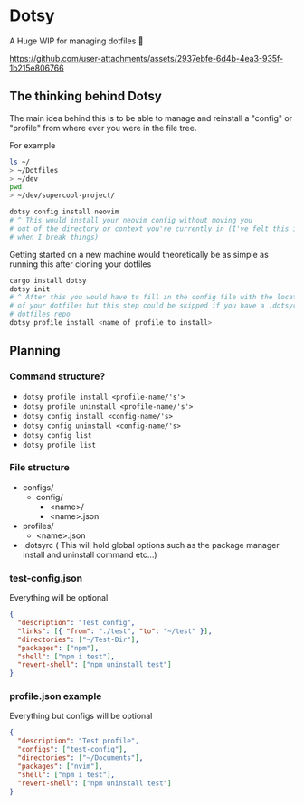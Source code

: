 # Dotsy

A Huge WIP for managing dotfiles 🧪

https://github.com/user-attachments/assets/2937ebfe-6d4b-4ea3-935f-1b215e806766

## The thinking behind Dotsy

The main idea behind this is to be able to manage and reinstall a "config" or "profile"
from where ever you were in the file tree. 

For example
```sh
ls ~/
> ~/Dotfiles
> ~/dev
pwd
> ~/dev/supercool-project/

dotsy config install neovim
# ^ This would install your neovim config without moving you
# out of the directory or context you're currently in (I've felt this is useful
# when I break things)
```

Getting started on a new machine would theoretically be as simple as running
this after cloning your dotfiles

```sh
cargo install dotsy
dotsy init
# ^ After this you would have to fill in the config file with the location
# of your dotfiles but this step could be skipped if you have a .dotsyrc in your
# dotfiles repo
dotsy profile install <name of profile to install>
```

## Planning

### Command structure?

- `dotsy profile install <profile-name/'s'>`
- `dotsy profile uninstall <profile-name/'s'>`
- `dotsy config install <config-name/'s>`
- `dotsy config uninstall <config-name/'s>`
- `dotsy config list`
- `dotsy profile list`

### File structure

- configs/
  - config/
    - \<name\>/
    - \<name\>.json
- profiles/
  - \<name\>.json
- .dotsyrc ( This will hold global options such as the package manager install
  and uninstall command etc...)

### test-config.json

Everything will be optional

```json
{
  "description": "Test config",
  "links": [{ "from": "./test", "to": "~/test" }],
  "directories": ["~/Test-Dir"],
  "packages": ["npm"],
  "shell": ["npm i test"],
  "revert-shell": ["npm uninstall test"]
}
```

### profile.json example

Everything but configs will be optional

```json
{
  "description": "Test profile",
  "configs": ["test-config"],
  "directories": ["~/Documents"],
  "packages": ["nvim"],
  "shell": ["npm i test"],
  "revert-shell": ["npm uninstall test"]
}
```
